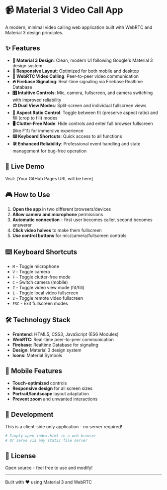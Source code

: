 # 📹 Material 3 Video Call App

A modern, minimal video calling web application built with WebRTC and Material 3 design principles.

## ✨ Features

- **🎨 Material 3 Design**: Clean, modern UI following Google's Material 3 design system
- **📱 Responsive Layout**: Optimized for both mobile and desktop
- **🔄 WebRTC Video Calling**: Peer-to-peer video communication
- **🔥 Firebase Signaling**: Real-time signaling via Firebase Realtime Database
- **🎛️ Intuitive Controls**: Mic, camera, fullscreen, and camera switching with improved reliability
- **📺 Dual View Modes**: Split-screen and individual fullscreen views
- **🔄 Aspect Ratio Control**: Toggle between fit (preserve aspect ratio) and fill (crop to fill) modes
- **🖥️ Clutter-Free Mode**: Hide controls and enter full browser fullscreen (like F11) for immersive experience
- **⌨️ Keyboard Shortcuts**: Quick access to all functions
- **🛠️ Enhanced Reliability**: Professional event handling and state management for bug-free operation

## 🚀 Live Demo

Visit: [Your GitHub Pages URL will be here]

## 🎮 How to Use

1. **Open the app** in two different browsers/devices
2. **Allow camera and microphone** permissions
3. **Automatic connection** - first user becomes caller, second becomes answerer
4. **Click video halves** to make them fullscreen
5. **Use control buttons** for mic/camera/fullscreen controls

## ⌨️ Keyboard Shortcuts

- `M` - Toggle microphone
- `V` - Toggle camera
- `F` - Toggle clutter-free mode
- `C` - Switch camera (mobile)
- `Z` - Toggle video view mode (fit/fill)
- `1` - Toggle local video fullscreen
- `2` - Toggle remote video fullscreen
- `ESC` - Exit fullscreen modes

## 🛠️ Technology Stack

- **Frontend**: HTML5, CSS3, JavaScript (ES6 Modules)
- **WebRTC**: Real-time peer-to-peer communication
- **Firebase**: Realtime Database for signaling
- **Design**: Material 3 design system
- **Icons**: Material Symbols

## 📱 Mobile Features

- **Touch-optimized** controls
- **Responsive design** for all screen sizes
- **Portrait/landscape** layout adaptation
- **Prevent zoom** and unwanted interactions

## 🔧 Development

This is a client-side only application - no server required!

```bash
# Simply open index.html in a web browser
# Or serve via any static file server
```

## 📄 License

Open source - feel free to use and modify!

---

Built with ❤️ using Material 3 and WebRTC 